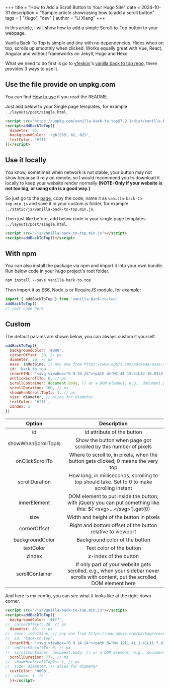 +++
title = "How to Add a Scroll Button to Your Hugo Site"
date = 2024-10-31
description = "Sample article showcasing how to add a scroll button"
tags = [
    "Hugo",
    "dev"
]
author = "Li Xiang"
+++

In this article, I will show how to add a simple Scroll-to-Top button to your webpage.

Vanilla Back To Top is simple and tiny with no dependencies. Hides when on top, scrolls up smoothly when clicked. Works equally great with Vue, React, Angular and without frameworks on Jekyll, Hugo and Hexo

What we need to do first is go to [vfeskov](https://github.com/vfeskov)'s [vanilla back to top repo](https://github.com/vfeskov/vanilla-back-to-top), there provides 3 ways to use it.

## Use the file provide on unpkg.com
You can find [How to use](https://github.com/vfeskov/vanilla-back-to-top#how-to-use) if you read the README.

Just add below to your Single page templates, for example `../layouts/post/single.html`.

```html
<script src="https://unpkg.com/vanilla-back-to-top@7.2.1/dist/vanilla-back-to-top.min.js"></script>
<script>addBackToTop({
  diameter: 56,
  backgroundColor: 'rgb(255, 82, 82)',
  textColor: '#fff'
})</script>
```

## Use it locally
You know, sometimes when network is not stable, your button may not show because it rely on remote, so I would recommend you to download it locally to keep your website render normally **(NOTE: Only if your website is not too big, or using cdn is a good way.)**

So just go to the [page](https://unpkg.com/vanilla-back-to-top@7.2.1/dist/vanilla-back-to-top.min.js), copy the code, name it as `vanilla-back-to-top.min.js` and save it in your custom js folder, for example `../static/js/vanilla-back-to-top.min.js`.

Then just like before, add below code in your single page templates `../layouts/post/single.html`.

```html
<script src="/js/vanilla-back-to-top.min.js"></script>
<script>addBackToTop()</script>
```

## With npm
You can also install the package via npm and import it into your own bundle. Run below code in your hugo project's root folder.

```js
npm install --save vanilla-back-to-top
```

Then import it as ES6, Node.js or RequireJS module, for example:

```js
import { addBackToTop } from 'vanilla-back-to-top'
addBackToTop()
// your code here
```

## Custom

The default params are shown below, you can always custom it yourself.

```js
addBackToTop({
  backgroundColor: '#000',
  cornerOffset: 20, // px
  diameter: 56, // px
  ease: inOutSine, // any one from https://www.npmjs.com/package/ease-component will do
  id: 'back-to-top',
  innerHTML: '<svg viewBox="0 0 24 24"><path d="M7.41 15.41L12 10.83l4.59 4.58L18 14l-6-6-6 6z"></path></svg>',
  onClickScrollTo: 0, // px
  scrollContainer: document.body, // or a DOM element, e.g., document.getElementById('content')
  scrollDuration: 100, // ms
  showWhenScrollTopIs: 1, // px
  size: diameter, // alias for diameter
  textColor: '#fff',
  zIndex: 1
})
```

|Option	|Description|
|:------:|:-----:|
|id|	id attribute of the button|
|showWhenScrollTopIs	|Show the button when page got scrolled by this number of pixels|
|onClickScrollTo|	Where to scroll to, in pixels, when the button gets clicked, 0 means the very top|
|scrollDuration|	How long, in milliseconds, scrolling to top should take. Set to 0 to make scrolling instant|
|innerElement|	DOM element to put inside the button; with jQuery you can put something like this: $('\<svg>...\</svg>').get(0)|
|size|	Width and height of the button in pixels
|cornerOffset	|Right and bottom offset of the button relative to viewport|
|backgroundColor|	Background color of the button|
|textColor	|Text color of the button|
|zIndex|	z-index of the button|
|scrollContainer	|If only part of your website gets scrolled, e.g., when your sidebar never scrolls with content, put the scrolled DOM element here|

And here is my config, you can see what it looks like at the right-down corner.

```html
<script src="/js/vanilla-back-to-top.min.js"></script>
<script>addBackToTop({
  backgroundColor: '#fff',
//  cornerOffset: 20, // px
  diameter: 45, // px
//  ease: inOutSine, // any one from https://www.npmjs.com/package/ease-component will do
//  id: 'back-to-top',
  innerHTML: '<svg viewBox="0 0 24 24"><path d="M4 12l1.41 1.41L11 7.83V20h2V7.83l5.58 5.59L20 12l-8-8-8 8z"/></svg>',
//  onClickScrollTo: 0, // px
//  scrollContainer: document.body, // or a DOM element, e.g., document.getElementById('content')
  scrollDuration: 777, // ms
//  showWhenScrollTopIs: 1, // px
//  size: diameter, // alias for diameter
  textColor: '#000',
//  zIndex: 1  */
  })</script>
```